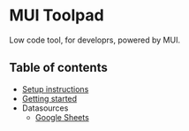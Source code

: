 # MUI Toolpad

Low code tool, for developrs, powered by MUI.

## Table of contents

- [Setup instructions](./setup.md)
- [Getting started](./getting-started.md)
- Datasources
  - [Google Sheets](./google-sheets.md)
